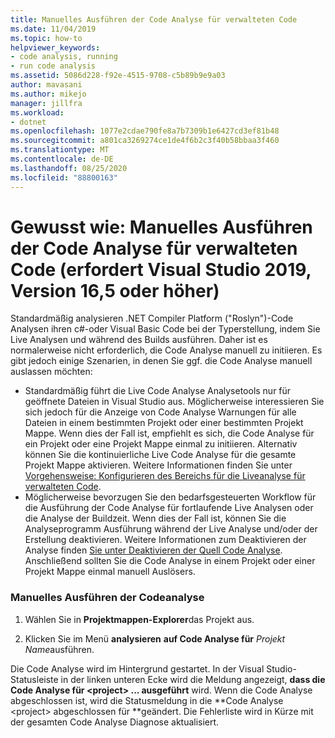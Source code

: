 ```yaml
---
title: Manuelles Ausführen der Code Analyse für verwalteten Code
ms.date: 11/04/2019
ms.topic: how-to
helpviewer_keywords:
- code analysis, running
- run code analysis
ms.assetid: 5086d228-f92e-4515-9708-c5b89b9e9a03
author: mavasani
ms.author: mikejo
manager: jillfra
ms.workload:
- dotnet
ms.openlocfilehash: 1077e2cdae790fe8a7b7309b1e6427cd3ef81b48
ms.sourcegitcommit: a801ca3269274ce1de4f6b2c3f40b58bbaa3f460
ms.translationtype: MT
ms.contentlocale: de-DE
ms.lasthandoff: 08/25/2020
ms.locfileid: "88800163"
---
```

# <a name="how-to-run-code-analysis-manually-for-managed-code-requires-visual-studio-2019-version-165-or-later"></a>Gewusst wie: Manuelles Ausführen der Code Analyse für verwalteten Code (erfordert Visual Studio 2019, Version 16,5 oder höher)
Standardmäßig analysieren .NET Compiler Platform ("Roslyn")-Code Analysen ihren c#-oder Visual Basic Code bei der Typerstellung, indem Sie Live Analysen und während des Builds ausführen. Daher ist es normalerweise nicht erforderlich, die Code Analyse manuell zu initiieren. Es gibt jedoch einige Szenarien, in denen Sie ggf. die Code Analyse manuell auslassen möchten:

- Standardmäßig führt die Live Code Analyse Analysetools nur für geöffnete Dateien in Visual Studio aus. Möglicherweise interessieren Sie sich jedoch für die Anzeige von Code Analyse Warnungen für alle Dateien in einem bestimmten Projekt oder einer bestimmten Projekt Mappe. Wenn dies der Fall ist, empfiehlt es sich, die Code Analyse für ein Projekt oder eine Projekt Mappe einmal zu initiieren. Alternativ können Sie die kontinuierliche Live Code Analyse für die gesamte Projekt Mappe aktivieren. Weitere Informationen finden Sie unter [Vorgehensweise: Konfigurieren des Bereichs für die Liveanalyse für verwalteten Code](./configure-live-code-analysis-scope-managed-code.md).
- Möglicherweise bevorzugen Sie den bedarfsgesteuerten Workflow für die Ausführung der Code Analyse für fortlaufende Live Analysen oder die Analyse der Buildzeit. Wenn dies der Fall ist, können Sie die Analyseprogramm Ausführung während der Live Analyse und/oder der Erstellung deaktivieren. Weitere Informationen zum Deaktivieren der Analyse finden [Sie unter Deaktivieren der Quell Code Analyse](disable-code-analysis.md). Anschließend sollten Sie die Code Analyse in einem Projekt oder einer Projekt Mappe einmal manuell Auslösers. 

### <a name="run-code-analysis-manually"></a>Manuelles Ausführen der Codeanalyse

1. Wählen Sie in **Projektmappen-Explorer**das Projekt aus.

2. Klicken Sie im Menü **analysieren** **auf Code Analyse für** *Projekt Name*ausführen.

Die Code Analyse wird im Hintergrund gestartet. In der Visual Studio-Statusleiste in der linken unteren Ecke wird die Meldung angezeigt, **dass die Code Analyse für \<project> ... ausgeführt** wird. Wenn die Code Analyse abgeschlossen ist, wird die Statusmeldung in die **Code Analyse \<project> abgeschlossen für **geändert. Die Fehlerliste wird in Kürze mit der gesamten Code Analyse Diagnose aktualisiert.
